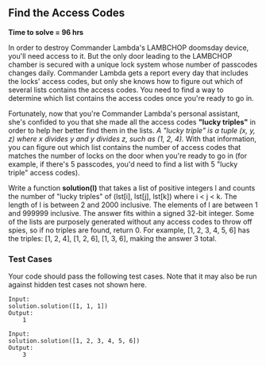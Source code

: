## Find the Access Codes
**Time to solve = 96 hrs**

In order to destroy Commander Lambda's LAMBCHOP doomsday device, you'll need access to it. But the only door leading to the LAMBCHOP chamber is secured with a unique lock system whose number of passcodes changes daily. Commander Lambda gets a report every day that includes the locks' access codes, but only she knows how to figure out which of several lists contains the access codes. You need to find a way to determine which list contains the access codes once you're ready to go in.

Fortunately, now that you're Commander Lambda's personal assistant, she's confided to you that she made all the access codes **"lucky triples"** in order to help her better find them in the lists. _A "lucky triple" is a tuple (x, y, z) where x divides y and y divides z, such as (1, 2, 4)._ With that information, you can figure out which list contains the number of access codes that matches the number of locks on the door when you're ready to go in (for example, if there's 5 passcodes, you'd need to find a list with 5 "lucky triple" access codes).

Write a function **solution(l)** that takes a list of positive integers l and counts the number of "lucky triples" of (lst[i], lst[j], lst[k]) where i < j < k. The length of l is between 2 and 2000 inclusive. The elements of l are between 1 and 999999 inclusive. The answer fits within a signed 32-bit integer. Some of the lists are purposely generated without any access codes to throw off spies, so if no triples are found, return 0. For example, [1, 2, 3, 4, 5, 6] has the triples: [1, 2, 4], [1, 2, 6], [1, 3, 6], making the answer 3 total.

### Test Cases
Your code should pass the following test cases. Note that it may also be run against hidden test cases not shown here.
	
	Input:
	solution.solution([1, 1, 1])
	Output:
		1
	
	Input:
	solution.solution([1, 2, 3, 4, 5, 6])
	Output:
		3